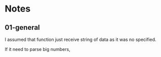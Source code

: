 # Notes

## 01-general

I assumed that function just receive string of data as it was no specified.

If it need to parse big numbers,
